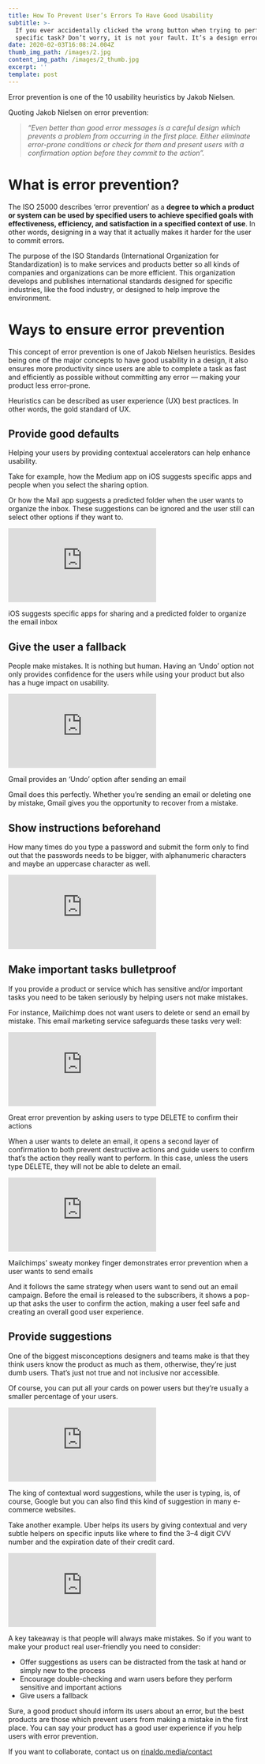 ```yaml
---
title: How To Prevent User’s Errors To Have Good Usability
subtitle: >-
  If you ever accidentally clicked the wrong button when trying to perform a
  specific task? Don’t worry, it is not your fault. It’s a design error.
date: 2020-02-03T16:08:24.004Z
thumb_img_path: /images/2.jpg
content_img_path: /images/2_thumb.jpg
excerpt: ''
template: post
---
```

Error prevention is one of the 10 usability heuristics by Jakob Nielsen.

Quoting Jakob Nielsen on error prevention:

> *“Even better than good error messages is a careful design which prevents a problem from occurring in the first place. Either eliminate error-prone conditions or check for them and present users with a confirmation option before they commit to the action”.*

# **What is error prevention?**

The ISO 25000 describes ‘error prevention’ as a **degree to which a product or system can be used by specified users to achieve specified goals with effectiveness, efficiency, and satisfaction in a specified context of use**. In other words, designing in a way that it actually makes it harder for the user to commit errors.

The purpose of the ISO Standards (International Organization for Standardization) is to make services and products better so all kinds of companies and organizations can be more efficient. This organization develops and publishes international standards designed for specific industries, like the food industry, or designed to help improve the environment.

# **Ways to ensure error prevention**

This concept of error prevention is one of Jakob Nielsen heuristics. Besides being one of the major concepts to have good usability in a design, it also ensures more productivity since users are able to complete a task as fast and efficiently as possible without committing any error — making your product less error-prone.

Heuristics can be described as user experience (UX) best practices. In other words, the gold standard of UX.

## **Provide good defaults**

Helping your users by providing contextual accelerators can help enhance usability.

Take for example, how the Medium app on iOS suggests specific apps and people when you select the sharing option.

Or how the Mail app suggests a predicted folder when the user wants to organize the inbox. These suggestions can be ignored and the user still can select other options if they want to.

![](https://us1.free-proxy.com/browse.php?u=fQI4cXZJkZrNBW29sGx8O9pkJauTVdlSQT5rWIu%2B%2BzSqHT%2B8LuewAnZgV3Oxn1IvKDjQIyW9vWVD&b=3)

iOS suggests specific apps for sharing and a predicted folder to organize the email inbox

## **Give the user a fallback**

People make mistakes. It is nothing but human. Having an ‘Undo’ option not only provides confidence for the users while using your product but also has a huge impact on usability.

![](https://us1.free-proxy.com/browse.php?u=fQI4cXZJkZrNBW29sGx8O9pkJauTVdlSSjVrR5WluTWUBm69BqSjLG0%2FBwW5xwc%2FGWTpDHzjo2w%3D&b=3)

Gmail provides an ‘Undo’ option after sending an email

Gmail does this perfectly. Whether you’re sending an email or deleting one by mistake, Gmail gives you the opportunity to recover from a mistake.

## **Show instructions beforehand**

How many times do you type a password and submit the form only to find out that the passwords needs to be bigger, with alphanumeric characters and maybe an uppercase character as well.

![](https://us1.free-proxy.com/browse.php?u=fQI4cXZJkZrNBW29sGx8O9pkJauTVdlSQTJvXIu%2B%2B1K9KySiBOXtU1EgMxz6s1QoHGTgFgO9vWVD&b=3)

## **Make important tasks bulletproof**

If you provide a product or service which has sensitive and/or important tasks you need to be taken seriously by helping users not make mistakes.

For instance, Mailchimp does not want users to delete or send an email by mistake. This email marketing service safeguards these tasks very well:

![](https://us1.free-proxy.com/browse.php?u=fQI4cXZJkZrNBW29sGx8O9pkJauTVdlSQTZvUIu%2B%2B1OaDG%2BXK%2FScKEsgU3HAyAkvCG7fSzW9vWVD&b=3)

Great error prevention by asking users to type DELETE to confirm their actions

When a user wants to delete an email, it opens a second layer of confirmation to both prevent destructive actions and guide users to confirm that’s the action they really want to perform. In this case, unless the users type DELETE, they will not be able to delete an email.

![](https://us1.free-proxy.com/browse.php?u=fQI4cXZJkZrNBW29sGx8O9pkJauTVdlSRDJrR5WlkDW0Az%2BeG625B3QrVBu%2BpzohHzjqDHz0pG0%3D&b=3)

Mailchimps’ sweaty monkey finger demonstrates error prevention when a user wants to send emails

And it follows the same strategy when users want to send out an email campaign. Before the email is released to the subscribers, it shows a pop-up that asks the user to confirm the action, making a user feel safe and creating an overall good user experience.

## **Provide suggestions**

One of the biggest misconceptions designers and teams make is that they think users know the product as much as them, otherwise, they’re just dumb users. That’s just not true and not inclusive nor accessible.

Of course, you can put all your cards on power users but they’re usually a smaller percentage of your users.

![](https://us1.free-proxy.com/browse.php?u=fQI4cXZJkZrNBW29sGx8O9pkJauTVdlSQTZrWIu%2B%2BxeaDw7jNteZKWwAJQbGvj8jFAnASgO9vWVD&b=3)

The king of contextual word suggestions, while the user is typing, is, of course, Google but you can also find this kind of suggestion in many e-commerce websites.

Take another example. Uber helps its users by giving contextual and very subtle helpers on specific inputs like where to find the 3–4 digit CVV number and the expiration date of their credit card.

![](https://us1.free-proxy.com/browse.php?u=fQI4cXZJkZrNBW29sGx8O9pkJauTVdlSQT5rWIu%2B%2BzauCialGriZIkwMUxLOwzUZEmvtEgO9vWVD&b=3)

A key takeaway is that people will always make mistakes. So if you want to make your product real user-friendly you need to consider:

* Offer suggestions as users can be distracted from the task at hand or simply new to the process
* Encourage double-checking and warn users before they perform sensitive and important actions
* Give users a fallback

Sure, a good product should inform its users about an error, but the best products are those which prevent users from making a mistake in the first place. You can say your product has a good user experience if you help users with error prevention.

If you want to collaborate, contact us on [rinaldo.media/contact](https://rinaldo.media/contact/)
